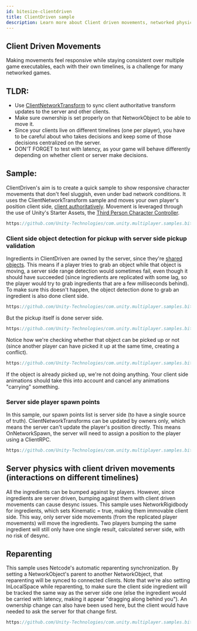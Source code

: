 ```yaml
---
id: bitesize-clientdriven
title: ClientDriven sample
description: Learn more about Client driven movements, networked physics, spawning vs statically placed objects, object reparenting
---
```


## Client Driven Movements
Making movements feel responsive while staying consistent over multiple game executables, each with their own timelines, is a challenge for many networked games.

## TLDR:

- Use [ClientNetworkTransform](../../components/networktransform.md#clientnetworktransform) to sync client authoritative transform updates to the server and other clients.
- Make sure ownership is set properly on that NetworkObject to be able to move it.
- Since your clients live on different timelines (one per player), you have to be careful about who takes decisions and keep some of those decisions centralized on the server.
- DON'T FORGET to test with latency, as your game will behave differently depending on whether client or server make decisions.

## Sample:

ClientDriven's aim is to create a quick sample to show responsive character movements that don't feel sluggish, even under bad network conditions.
It uses the ClientNetworkTransform sample and moves your own player's position client side, [client authoritatively](../dealing-with-latency.md#allow-low-impact-client-authority). Movement is leveraged through the use of Unity's Starter Assets, the [Third Person Character Controller](https://assetstore.unity.com/packages/essentials/starter-assets-third-person-character-controller-196526).

```csharp reference
https://github.com/Unity-Technologies/com.unity.multiplayer.samples.bitesize/blob/v1.2.1/Basic/ClientDriven/Assets/StarterAssets/ThirdPersonController/Scripts/ThirdPersonController.cs#L274-L276
```

### Client side object detection for pickup with server side pickup validation
Ingredients in ClientDriven are owned by the server, since they're [shared objects](../dealing-with-latency.md#issue-world-consistency). This means if a player tries to grab an object while that object is moving, a server side range detection would sometimes fail, even though it should have succeeded (since ingredients are replicated with some lag, so the player would try to grab ingredients that are a few milliseconds behind).
To make sure this doesn't happen, the object detection done to grab an ingredient is also done client side.

```csharp reference
https://github.com/Unity-Technologies/com.unity.multiplayer.samples.bitesize/blob/v1.2.1/Basic/ClientDriven/Assets/Scripts/ClientPlayerMove.cs#L64-L94
```

But the pickup itself is done server side.

```csharp reference
https://github.com/Unity-Technologies/com.unity.multiplayer.samples.bitesize/blob/v1.2.1/Basic/ClientDriven/Assets/Scripts/ServerPlayerMove.cs#L46-L82
```

Notice how we're checking whether that object can be picked up or not (since another player can have picked it up at the same time, creating a conflict).

```csharp reference
https://github.com/Unity-Technologies/com.unity.multiplayer.samples.bitesize/blob/v1.2.1/Basic/ClientDriven/Assets/Scripts/ServerPlayerMove.cs#L50
```
If the object is already picked up, we're not doing anything. Your client side animations should take this into account and cancel any animations "carrying" something.

### Server side player spawn points
In this sample, our spawn points list is server side (to have a single source of truth).
ClientNetworkTransforms can be updated by owners only, which means the server can't update the player's position directly.
This means OnNetworkSpawn, the server will need to assign a position to the player using a ClientRPC.

```csharp reference
https://github.com/Unity-Technologies/com.unity.multiplayer.samples.bitesize/blob/v1.2.1/Basic/ClientDriven/Assets/Scripts/ServerPlayerMove.cs#L24-L44
```

## Server physics with client driven movements (interactions on different timelines)
All the ingredients can be bumped against by players. However, since ingredients are server driven, bumping against them with client driven movements can cause desync issues.
This sample uses NetworkRigidbody for ingredients, which sets Kinematic = true, making them immovable client side. This way, only server side movements (from the replicated player movements) will move the ingredients. Two players bumping the same ingredient will still only have one single result, calculated server side, with no risk of desync.

## Reparenting

This sample uses Netcode's automatic reparenting synchronization. By setting a NetworkObject's parent to another NetworkObject, that reparenting will be synced to connected clients.
Note that we're also setting InLocalSpace while reparenting, to make sure the client side ingredient will be tracked the same way as the server side one (else the ingredient would be carried with latency, making it appear "dragging along behind you").
An ownership change can also have been used here, but the client would have needed to ask the server for that change first.

```csharp reference
https://github.com/Unity-Technologies/com.unity.multiplayer.samples.bitesize/blob/v1.2.1/Basic/ClientDriven/Assets/Scripts/ServerPlayerMove.cs#L46-L61
```
